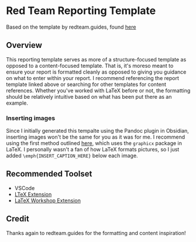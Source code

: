 # Red Team Reporting Template
Based on the template by redteam.guides, found [here](https://redteam.guide/docs/Templates/report_template/)


## Overview
This reporting template serves as more of a structure-focused template as opposed to a content-focused template. 
That is, it's moreso meant to ensure your report is formatted cleanly as opposed to giving you guidance on what to enter within your report.
I recommend referencing the report template linked above or searching for other templates for content references.
Whether you've worked with LaTeX before or not, the formatting should be relatively intuitive based on what has been put there as an example.


### Inserting images
Since I initially generated this tempalte using the Pandoc plugin in Obsidian, inserting images won't be the same for you as it was for me.
I recommend using the first method outlined [here](https://www.overleaf.com/learn/latex/Inserting_Images), which uses the `graphicx` package in LaTeX.
I personally wasn't a fan of how LaTeX formats pictures, so I just added `\emph{INSERT_CAPTION_HERE}` below each image. 


## Recommended Toolset
* VSCode  
* [LTeX Extension](https://marketplace.visualstudio.com/items?itemName=valentjn.vscode-ltex)
* [LaTeX Workshop Extension](https://marketplace.visualstudio.com/items?itemName=James-Yu.latex-workshop)

## Credit
Thanks again to redteam.guides for the formatting and content inspiration!
